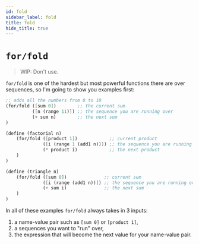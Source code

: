 ```yaml
---
id: fold
sidebar_label: fold
title: fold
hide_title: true
---
```


# `for/fold`

> WIP: Don't use.

`for/fold` is one of the hardest but most powerful functions there are over
sequences, so I'm going to show you examples first:

``` scheme
;; adds all the numbers from 0 to 10
(for/fold ([sum 0])        ;; the current sum
          ([n (range 11)]) ;; the sequence you are running over
          (+ sum n)        ;; the next sum
)
```

``` scheme
(define (factorial n)
    (for/fold ([product 1])            ;; current product
              ([i (range 1 (add1 n))]) ;; the sequence you are running over
              (* product i)            ;; the next product
    )
)
```

``` scheme
(define (triangle n)
    (for/fold ([sum 0])              ;; current sum
              ([i (range (add1 n))]) ;; the sequence you are running over
              (+ sum i)              ;; the next sum
    )
)
```

In all of these examples `for/fold` always takes in 3 inputs: 
  1. a name-value pair such as `[sum 0]` or `[product 1]`,
  2. a sequences you want to "run" over,
  3. the expression that will become the next value for your name-value pair.
